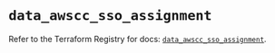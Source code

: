 # `data_awscc_sso_assignment`

Refer to the Terraform Registry for docs: [`data_awscc_sso_assignment`](https://registry.terraform.io/providers/hashicorp/awscc/0.70.0/docs/data-sources/sso_assignment).
